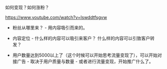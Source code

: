 

如何变现？如何涨粉？

https://www.youtube.com/watch?v=Iswddtfsgvw

- 粉丝从哪里来？  - 用内容吸引而来的。 

- 内容定位 - 什么样的内容可以吸引来客户？ 什么样的内容可以引致客户转发？

- 用户数量达到5000以上了（这个时候可以开始思考流量变现了），可以开始对接广告 - 取决于用户质量与数量 -  或者进行流量变现，开始推广什么了。

